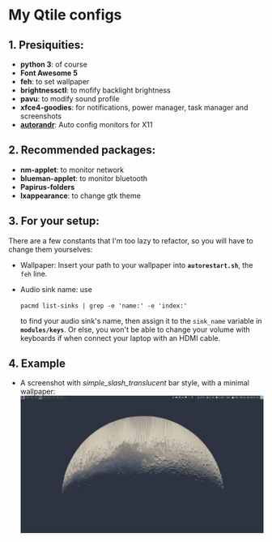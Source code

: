 # My Qtile configs

## 1. Presiquities:
- **python 3**: of course
- **Font Awesome 5**
- **feh**: to set wallpaper
- **brightnessctl**: to mofify backlight brightness
- **pavu**: to modify sound profile
- **xfce4-goodies**: for notifications, power manager, task manager and screenshots
- **[autorandr](https://github.com/phillipberndt/autorandr)**: Auto config monitors for X11

## 2. Recommended packages:
- **nm-applet**: to monitor network
- **blueman-applet**: to monitor bluetooth
- **Papirus-folders**
- **lxappearance**: to change gtk theme

## 3. For your setup:

There are a few constants that I'm too lazy to refactor, so you will have to change them yourselves:
- Wallpaper: Insert your path to your wallpaper into **```autorestart.sh```**, the ```feh``` line.
- Audio sink name: use

    ```pacmd list-sinks | grep -e 'name:' -e 'index:'``` 

    to find your audio sink's name, then assign it to the ```sink_name``` variable in **```modules/keys```**. Or else, you won't be able to change your volume with keyboards if when connect your laptop with an HDMI cable.

## 4. Example
- A screenshot with *simple_slash_translucent* bar style, with a minimal wallpaper:
    ![simple_slash_translucent](./assets/examples/simple_slash_translucent.png)